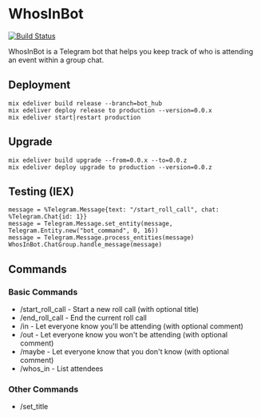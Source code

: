 # WhosInBot

[![Build Status](https://travis-ci.org/col/whos_in_bot.svg?branch=master)](https://travis-ci.org/col/whos_in_bot)

WhosInBot is a Telegram bot that helps you keep track of who is attending an event within a group chat.

## Deployment

    mix edeliver build release --branch=bot_hub
    mix edeliver deploy release to production --version=0.0.x
    mix edeliver start|restart production

## Upgrade

    mix edeliver build upgrade --from=0.0.x --to=0.0.z
    mix edeliver deploy upgrade to production --version=0.0.z


## Testing (IEX)

    message = %Telegram.Message{text: "/start_roll_call", chat: %Telegram.Chat{id: 1}}
    message = Telegram.Message.set_entity(message, Telegram.Entity.new("bot_command", 0, 16))  
    message = Telegram.Message.process_entities(message)
    WhosInBot.ChatGroup.handle_message(message)

## Commands

### Basic Commands

- /start_roll_call - Start a new roll call (with optional title)
- /end_roll_call - End the current roll call
- /in - Let everyone know you'll be attending (with optional comment)
- /out - Let everyone know you won't be attending (with optional comment)
- /maybe - Let everyone know that you don't know (with optional comment)
- /whos_in - List attendees

### Other Commands

- /set_title <title> - Add a title to the current roll call
- /set_in_for <name> - Allows you to respond for another user
- /set_out_for <name> - Allows you to respond for another user
- /set_maybe_for <name> - Allows you to respond for another user
- /shh - Tells WhosInBot not to list all attendees after every response
- /louder - Tells WhosInBot to list all attendees after every response

## Usage

Simply add [@WhosInBot](https://telegram.me/whosinbot) to your group chat and send a '/start_roll_call' to start
recording who will be attending an event.

Members of the group chat can respond with '/in', '/out' or '/maybe'. They can
even provide a reason after the command. ie) '/out injured'.

Each time someone responds [@WhosInBot](https://telegram.me/whosinbot) will print the attendee list.

```
Dinner on Friday
1. Sam
2. John
2. Chris

Out
- James (on holiday)
```

You can clear all the responses and start a new roll call by sending '/start_roll_call' again.
